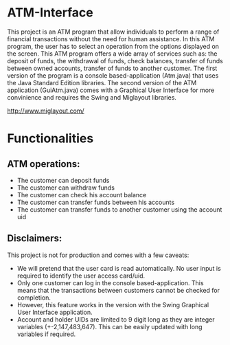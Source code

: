 # ATM-Interface
This project is an ATM program that allow individuals to perform a range of financial transactions without the need for human assistance. 
In this ATM program, the user has to select an operation from the options displayed on the screen.
This ATM program offers a wide array of services such as: the deposit of funds, the withdrawal of funds, check balances, transfer of funds between owned accounts, transfer of funds to another customer.
The first version of the program is a console based-application (Atm.java) that uses the Java Standard Edition libraries. The second version of the ATM application (GuiAtm.java) comes with a Graphical User Interface for more convinience and requires the Swing and Miglayout libraries.

http://www.miglayout.com/

# Functionalities
## ATM operations:
  - The customer can deposit funds
  - The customer can withdraw funds
  - The customer can check his account balance
  - The customer can transfer funds between his accounts
  - The customer can transfer funds to another customer using the account uid

## Disclaimers:
This project is not for production and comes with a few caveats:
  - We will pretend that the user card is read automatically. No user input is required to identify the user access card/uid.
  - Only one customer can log in the console based-application. This means that the transactions between customers cannot be checked for completion.
  - However, this feature works in the version with the Swing Graphical User Interface application.
  - Account and holder UIDs are limited to 9 digit long as they are integer variables (+-2,147,483,647). This can be easily updated with long variables if required.
